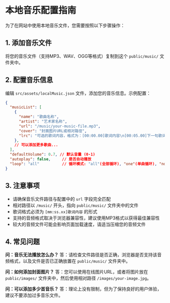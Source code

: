 # 本地音乐配置指南

为了在网站中使用本地音乐文件，您需要按照以下步骤操作：

## 1. 添加音乐文件

将您的音乐文件（支持MP3、WAV、OGG等格式）复制到这个 `public/music/` 文件夹中。

## 2. 配置音乐信息

编辑 `src/assets/localMusic.json` 文件，添加您的音乐信息。示例配置：

```json
{
  "musicList": [
    {
      "name": "歌曲名称",
      "artist": "艺术家名称",
      "url": "/music/your-music-file.mp3",
      "cover": "封面图片URL或相对路径",
      "lrc": "可选的歌词内容，格式为：[00:00.00]歌词内容\n[00:05.00]下一句歌词"
    },
    // 可以添加更多歌曲...
  ],
  "defaultVolume": 0.7, // 默认音量 (0-1)
  "autoplay": false,     // 是否自动播放
  "loop": "all"          // 循环模式: "all"(全部循环), "one"(单曲循环), "none"(不循环)
}
```

## 3. 注意事项

- 请确保音乐文件路径与配置中的 `url` 字段完全匹配
- 相对路径以 `/music/` 开头，指向 `public/music/` 文件夹中的文件
- 歌词格式必须为 `[mm:ss.xx]歌词内容` 的形式
- 支持的音频格式取决于浏览器兼容性，建议使用MP3格式以获得最佳兼容性
- 较大的音频文件可能会影响页面加载速度，请适当压缩您的音频文件

## 4. 常见问题

**问：音乐无法播放怎么办？**
答：请检查文件路径是否正确，浏览器是否支持该音频格式，以及文件是否已正确放置在 `public/music/` 文件夹中。

**问：如何添加封面图片？**
答：您可以使用在线图片URL，或者将图片放在 `public/images/` 文件夹中，然后使用相对路径 `/images/your-image.jpg`。

**问：可以添加多少首音乐？**
答：理论上没有限制，但为了保持良好的用户体验，建议不要添加过多音乐文件。
